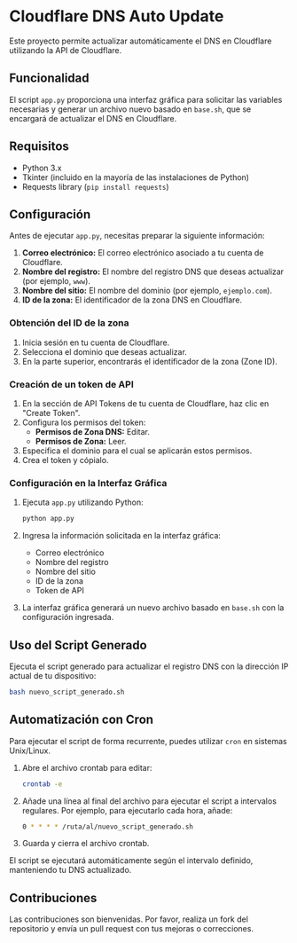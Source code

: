 
# Cloudflare DNS Auto Update

Este proyecto permite actualizar automáticamente el DNS en Cloudflare utilizando la API de Cloudflare.

## Funcionalidad

El script `app.py` proporciona una interfaz gráfica para solicitar las variables necesarias y generar un archivo nuevo basado en `base.sh`, que se encargará de actualizar el DNS en Cloudflare.

## Requisitos

- Python 3.x
- Tkinter (incluido en la mayoría de las instalaciones de Python)
- Requests library (`pip install requests`)

## Configuración

Antes de ejecutar `app.py`, necesitas preparar la siguiente información:

1. **Correo electrónico:** El correo electrónico asociado a tu cuenta de Cloudflare.
2. **Nombre del registro:** El nombre del registro DNS que deseas actualizar (por ejemplo, `www`).
3. **Nombre del sitio:** El nombre del dominio (por ejemplo, `ejemplo.com`).
4. **ID de la zona:** El identificador de la zona DNS en Cloudflare.

### Obtención del ID de la zona

1. Inicia sesión en tu cuenta de Cloudflare.
2. Selecciona el dominio que deseas actualizar.
3. En la parte superior, encontrarás el identificador de la zona (Zone ID).

### Creación de un token de API

1. En la sección de API Tokens de tu cuenta de Cloudflare, haz clic en "Create Token".
2. Configura los permisos del token:
   - **Permisos de Zona DNS:** Editar.
   - **Permisos de Zona:** Leer.
3. Especifica el dominio para el cual se aplicarán estos permisos.
4. Crea el token y cópialo.

### Configuración en la Interfaz Gráfica

1. Ejecuta `app.py` utilizando Python:

   ```bash
   python app.py
   ```

2. Ingresa la información solicitada en la interfaz gráfica:
   - Correo electrónico
   - Nombre del registro
   - Nombre del sitio
   - ID de la zona
   - Token de API

3. La interfaz gráfica generará un nuevo archivo basado en `base.sh` con la configuración ingresada.

## Uso del Script Generado

Ejecuta el script generado para actualizar el registro DNS con la dirección IP actual de tu dispositivo:

```bash
bash nuevo_script_generado.sh
```

## Automatización con Cron

Para ejecutar el script de forma recurrente, puedes utilizar `cron` en sistemas Unix/Linux. 

1. Abre el archivo crontab para editar:

   ```bash
   crontab -e
   ```

2. Añade una línea al final del archivo para ejecutar el script a intervalos regulares. Por ejemplo, para ejecutarlo cada hora, añade:

   ```bash
   0 * * * * /ruta/al/nuevo_script_generado.sh
   ```

3. Guarda y cierra el archivo crontab.

El script se ejecutará automáticamente según el intervalo definido, manteniendo tu DNS actualizado.

## Contribuciones

Las contribuciones son bienvenidas. Por favor, realiza un fork del repositorio y envía un pull request con tus mejoras o correcciones.

